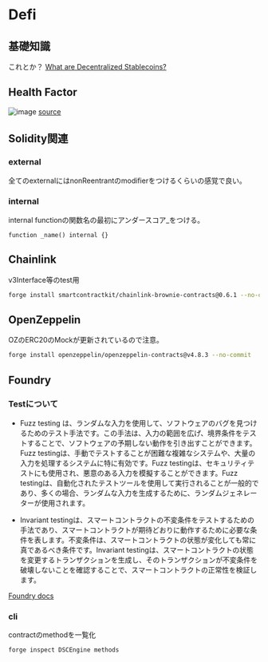 # Defi

## 基礎知識
これとか？
[What are Decentralized Stablecoins?](https://www.coingecko.com/learn/what-are-decentralized-stablecoins)

## Health Factor
![image](https://github.com/0xoraku/Patrick_youtube/assets/58765874/1983e48e-299b-4fcd-be63-1a69504d4bb3)
[source](https://docs.aave.com/risk/asset-risk/risk-parameters)




## Solidity関連
### external
全てのexternalにはnonReentrantのmodifierをつけるくらいの感覚で良い。

### internal
internal functionの関数名の最初にアンダースコア_をつける。
```solidity
function _name() internal {}
```

## Chainlink
v3Interface等のtest用
```bash
forge install smartcontractkit/chainlink-brownie-contracts@0.6.1 --no-commit
```

## OpenZeppelin
OZのERC20のMockが更新されているので注意。
```bash
forge install openzeppelin/openzeppelin-contracts@v4.8.3 --no-commit
```

## Foundry

### Testについて
- Fuzz testing は、ランダムな入力を使用して、ソフトウェアのバグを見つけるためのテスト手法です。この手法は、入力の範囲を広げ、境界条件をテストすることで、ソフトウェアの予期しない動作を引き出すことができます。Fuzz testingは、手動でテストすることが困難な複雑なシステムや、大量の入力を処理するシステムに特に有効です。Fuzz testingは、セキュリティテストにも使用され、悪意のある入力を模擬することができます。Fuzz testingは、自動化されたテストツールを使用して実行されることが一般的であり、多くの場合、ランダムな入力を生成するために、ランダムジェネレーターが使用されます。
  
- Invariant testingは、スマートコントラクトの不変条件をテストするための手法であり、スマートコントラクトが期待どおりに動作するために必要な条件を表します。不変条件は、スマートコントラクトの状態が変化しても常に真であるべき条件です。Invariant testingは、スマートコントラクトの状態を変更するトランザクションを生成し、そのトランザクションが不変条件を破壊しないことを確認することで、スマートコントラクトの正常性を検証します。

[Foundry docs](https://book.getfoundry.sh/forge/invariant-testing)

### cli
contractのmethodを一覧化
```bash
forge inspect DSCEngine methods
```
